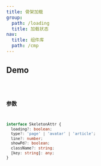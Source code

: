 ```yaml
---
title: 骨架加载
group:
  path: /loading
  title: 加载状态
nav:
  title: 组件库
  path: /cmp
---
```


## Demo

<code src="./demo.tsx" />


### 参数

```ts
interface SkeletonAttr {
  loading?: boolean;
  type?: 'page' | 'avatar' | 'article';
  line?: number;
  showPd?: boolean;
  className?: string;
  [key: string]: any;
}
```
